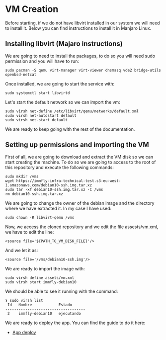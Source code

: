 # VM Creation

Before starting, if we do not have libvirt installed in our system we will need
to install it. Below you can find instructions to install it in Manjaro Linux.

## Installing libvirt (Majaro instructions)
We are going to need to install the packages, to do so you will need sudo permission
and you will have to run:

```
sudo pacman -S qemu virt-manager virt-viewer dnsmasq vde2 bridge-utils openbsd-netcat
```

Once installed, we are going to start the service with:

```
sudo systemctl start libvirtd
```

Let's start the default network so we can import the vm:

```
sudo virsh net-define /etc/libvirt/qemu/networks/default.xml
sudo virsh net-autostart default
sudo virsh net-start default
```

We are ready to keep going with the rest of the documentation.
 
## Setting up permissions and importing the VM
First of all, we are going to download and extract the VM disk so we can start
creating the machine. To do so we are going to access to the root of this
repository and execute the following commands:

```
sudo mkdir /vms
wget https://immfly-infra-technical-test.s3-eu-west-1.amazonaws.com/debian10-ssh.img.tar.xz
sudo tar -xf debian10-ssh.img.tar.xz -C /vms
rm debian10-ssh.img.tar.xz
```

We are going to change the owner of the debian image and the directory where we have
extracted it. In my case I have used: 

```
sudo chown -R libvirt-qemu /vms
```

Now, we access the cloned repository and we edit the file assests/vm.xml, we have to
edit the line:

```
<source file='${PATH_TO_VM_DISK_FILE}'/>
```

And we let it as:

```
<source file='/vms/debian10-ssh.img'/>
```

We are ready to import the image with:

```
sudo virsh define assets/vm.xml
sudo virsh start immfly-debian10
```

We should be able to see it running with the command:

```
❯ sudo virsh list
 Id   Nombre            Estado
------------------------------------
 2    immfly-debian10   ejecutando
```

We are ready to deploy the app. You can find the guide to do it here:

* [App deploy](app-deploy.md)
